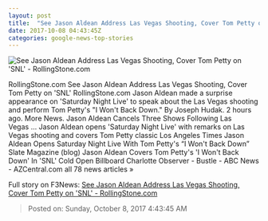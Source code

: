 ```yaml
---
layout: post
title:  "See Jason Aldean Address Las Vegas Shooting, Cover Tom Petty on 'SNL' - RollingStone.com"
date: 2017-10-08 04:43:45Z
categories: google-news-top-stories
---
```


![See Jason Aldean Address Las Vegas Shooting, Cover Tom Petty on 'SNL' - RollingStone.com](http://img.wennermedia.com/social/gettyimages-858845068-7a02f3b5-5087-4749-aedf-5a2d6247d798.jpg)

RollingStone.com See Jason Aldean Address Las Vegas Shooting, Cover Tom Petty on 'SNL' RollingStone.com Jason Aldean made a surprise appearance on 'Saturday Night Live' to speak about the Las Vegas shooting and perform Tom Petty's "I Won't Back Down." By Joseph Hudak. 2 hours ago. More News. Jason Aldean Cancels Three Shows Following Las Vegas ... Jason Aldean opens 'Saturday Night Live' with remarks on Las Vegas shooting and covers Tom Petty classic Los Angeles Times Jason Aldean Opens Saturday Night Live With Tom Petty's “I Won't Back Down” Slate Magazine (blog) Jason Aldean Covers Tom Petty's 'I Won't Back Down' In 'SNL' Cold Open Billboard Charlotte Observer - Bustle - ABC News - AZCentral.com all 78 news articles »


Full story on F3News: [See Jason Aldean Address Las Vegas Shooting, Cover Tom Petty on 'SNL' - RollingStone.com](http://www.f3nws.com/n/uxh4KJ)

> Posted on: Sunday, October 8, 2017 4:43:45 AM
